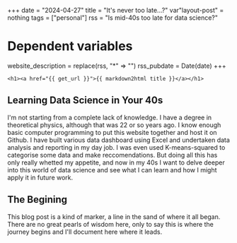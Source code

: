 +++
date = "2024-04-27"
title = "It's never too late...?"
var"layout-post" = nothing
tags = ["personal"]
rss = "Is mid-40s too late for data science?"

# Dependent variables
website_description = replace(rss, "*" => "")
rss_pubdate = Date(date)
+++

~~~
<h1><a href="{{ get_url }}">{{ markdown2html title }}</a></h1>
~~~

## Learning Data Science in Your 40s
I'm not starting from a complete lack of knowledge. I have a degree in theoretical physics, although that was 22 or so years ago. I know enough basic computer programming to put this website together and host it on Github. I have built various data dashboard using Excel and undertaken data analysis and reporting in my day job. I was even used K-means-squared to categorise some data and make reccomendations. But doing all this has only really whetted my appetite, and now in my 40s I want to delve deeper into this world of data science and see what I can learn and how I might apply it in future work.

## The Begining
This blog post is a kind of marker, a line in the sand of where it all began. There are no great pearls of wisdom here, only to say this is where the journey begins and I'll document here where it leads.

[link-name]: https://link
